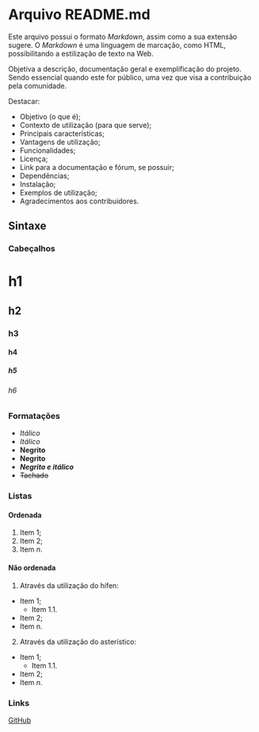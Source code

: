 # Arquivo README.md

Este arquivo possui o formato *Markdown*, assim como a sua extensão sugere. O *Markdown* é uma linguagem de marcação, como HTML, possibilitando a estilização de texto na Web.

Objetiva a descrição, documentação geral e exemplificação do projeto. Sendo essencial quando este for público, uma vez que visa a contribuição pela comunidade.

Destacar:
- Objetivo (o que é);
- Contexto de utilização (para que serve);
- Principais características;
- Vantagens de utilização;
- Funcionalidades;
- Licença;
- Link para a documentação e fórum, se possuir;
- Dependências;
- Instalação;
- Exemplos de utilização;
- Agradecimentos aos contribuidores.

## Sintaxe

### Cabeçalhos
# h1
## h2
### h3
#### h4
##### h5
###### h6

### Formatações
* *Itálico*
* _Itálico_
* **Negrito**
* __Negrito__
* **_Negrito e itálico_**
* ~~Tachado~~

### Listas

#### Ordenada
1. Item 1;
2. Item 2;
3. Item *n*.

#### Não ordenada
1. Através da utilização do hífen:
- Item 1;
    - Item 1.1.
- Item 2;
- Item n.
2. Através da utilização do asterístico:
* Item 1;
    * Item 1.1.
* Item 2;
* Item *n*.

### Links

[GitHub](https://github.com/)